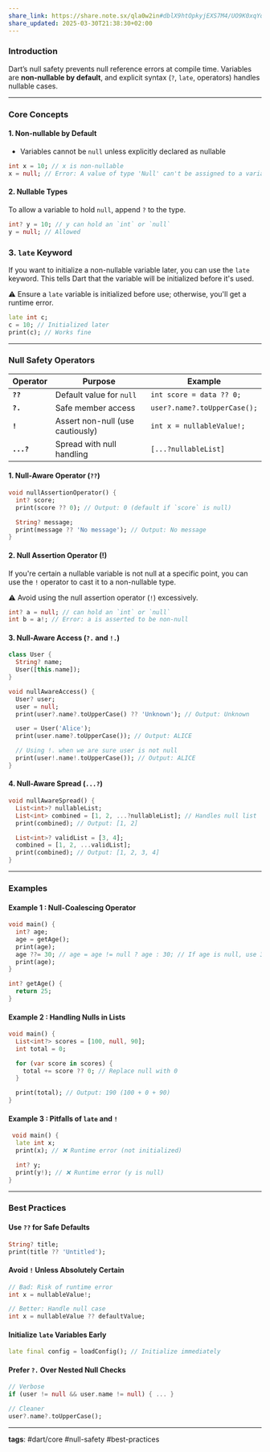 ```yaml
---
share_link: https://share.note.sx/qla0w2in#dblX9htOpkyjEXS7M4/UO9K0xqYqbQY7eJrv0Z9wtVE
share_updated: 2025-03-30T21:38:30+02:00
---
```

### Introduction

Dart’s null safety prevents null reference errors at compile time. Variables are **non-nullable by default**, and explicit syntax (`?`, `late`, operators) handles nullable cases.

---
### Core Concepts
#### 1. Non-nullable by Default
- Variables cannot be `null` unless explicitly declared as nullable
```dart
int x = 10; // x is non-nullable
x = null; // Error: A value of type 'Null' can't be assigned to a variable of type 'int'
```

#### 2. Nullable Types

To allow a variable to hold `null`, append `?` to the type.

```dart
int? y = 10; // y can hold an `int` or `null`
y = null; // Allowed
```

### 3. `late` Keyword

If you want to initialize a non-nullable variable later, you can use the `late` keyword. This tells Dart that the variable will be initialized before it's used.

⚠️ Ensure a `late` variable is initialized before use; otherwise, you'll get a runtime error.

```dart
late int c;
c = 10; // Initialized later
print(c); // Works fine
```
---


### Null Safety Operators

|Operator|Purpose|Example|
|---|---|---|
|**`??`**|Default value for `null`|`int score = data ?? 0;`|
|**`?.`**|Safe member access|`user?.name?.toUpperCase();`|
|**`!`**|Assert non-null (use cautiously)|`int x = nullableValue!;`|
|**`...?`**|Spread with null handling|`[...?nullableList]`|

#### 1. Null-Aware Operator (`??`)

```dart
void nullAssertionOperator() {
  int? score;
  print(score ?? 0); // Output: 0 (default if `score` is null)

  String? message;
  print(message ?? 'No message'); // Output: No message
}
```


#### 2. Null Assertion Operator (!)

If you're certain a nullable variable is not null at a specific point, you can use the `!` operator to cast it to a non-nullable type.

⚠️ Avoid using the null assertion operator (`!`) excessively.

```dart
int? a = null; // can hold an `int` or `null`
int b = a!; // Error: a is asserted to be non-null
```

#### 3. Null-Aware Access (`?.` and `!.`)

```dart
class User {
  String? name;
  User([this.name]);
}

void nullAwareAccess() {
  User? user;
  user = null;
  print(user?.name?.toUpperCase() ?? 'Unknown'); // Output: Unknown

  user = User('Alice');
  print(user.name?.toUpperCase()); // Output: ALICE

  // Using !. when we are sure user is not null
  print(user!.name!.toUpperCase()); // Output: ALICE
}
```

#### 4. Null-Aware Spread (`...?`)

```dart
void nullAwareSpread() {
  List<int>? nullableList;
  List<int> combined = [1, 2, ...?nullableList]; // Handles null list
  print(combined); // Output: [1, 2]

  List<int>? validList = [3, 4];
  combined = [1, 2, ...validList];
  print(combined); // Output: [1, 2, 3, 4]
}
```
---

### Examples

#### Example 1 : Null-Coalescing Operator

```dart
void main() {
  int? age;
  age = getAge();
  print(age);
  age ??= 30; // age = age != null ? age : 30; // If age is null, use 30
  print(age);
}

int? getAge() {
  return 25;
}
```

#### Example 2 : Handling Nulls in Lists

```dart
void main() {
  List<int?> scores = [100, null, 90];
  int total = 0;

  for (var score in scores) {
    total += score ?? 0; // Replace null with 0
  }

  print(total); // Output: 190 (100 + 0 + 90)
}
```

#### Example 3 : Pitfalls of `late` and `!`

```dart
 void main() {  
  late int x;  
  print(x); // ❌ Runtime error (not initialized)  

  int? y;  
  print(y!); // ❌ Runtime error (y is null)  
}  
```

---

### Best Practices

#### Use `??` for Safe Defaults

```dart
String? title;  
print(title ?? 'Untitled');  
```

#### Avoid `!` Unless Absolutely Certain

```dart
// Bad: Risk of runtime error  
int x = nullableValue!;  

// Better: Handle null case  
int x = nullableValue ?? defaultValue;  
```

#### Initialize `late` Variables Early

```dart
late final config = loadConfig(); // Initialize immediately  
```

#### Prefer `?.` Over Nested Null Checks

```dart
// Verbose  
if (user != null && user.name != null) { ... }  

// Cleaner  
user?.name?.toUpperCase();  
```

---

**tags**: #dart/core #null-safety #best-practices
